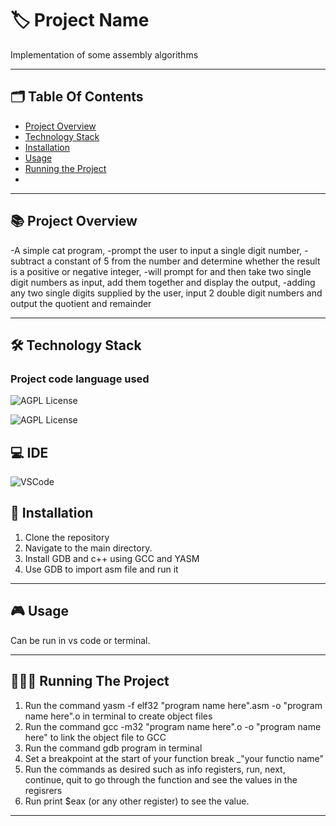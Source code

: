 
# 🏷️ Project Name

Implementation of some assembly algorithms

---
## 🗂️ Table Of Contents

- [Project Overview](#-project-overview)
- [Technology Stack](#-technology-stack)
- [Installation](#-installation)
- [Usage](#-usage)
- [Running the Project](#-running-the-project)
- 
---

## 📚 Project Overview

-A simple cat program, 
-prompt the user to input a single digit number, 
-subtract a constant of 5 from the number and determine whether the result is a positive or negative integer, 
-will prompt for and then take two single digit numbers as input, add them together and display the output, 
-adding any two single digits supplied by the user, input 2 double digit numbers and output the quotient and remainder 

---

## 🛠️ Technology Stack 

### Project code language used

 ![AGPL License](https://img.shields.io/badge/C%2B%2B-00599C?style=for-the-badge&logo=c%2B%2B&logoColor=white)

 ![AGPL License]( https://img.shields.io/badge/WebAssembly-654FF0?style=for-the-badge&logo=WebAssembly&logoColor=white)

## 💻 IDE

 ![VSCode](https://img.shields.io/badge/VSCode-0078D4?style=for-the-badge&logo=visual%20studio%20code&logoColor=white)

## 📝 Installation

1. Clone the repository
2. Navigate to the main directory.
3. Install GDB and c++ using GCC and YASM
4. Use GDB to import asm file and run it

---

## 🎮 Usage

Can be run in vs code or terminal.

---

## 🏃🏻‍♂️ Running The Project

1. Run the command yasm -f elf32 "program name here".asm -o "program name here".o in terminal to create object files
2. Run the command gcc -m32 "program name here".o -o "program name here" to link the object file to GCC
3. Run the command gdb program in terminal
4. Set a breakpoint at the start of your function break _"your functio name"
5. Run the commands as desired such as info registers, run, next, continue, quit to go through the function and see the values in the regisrers
6. Run print $eax (or any other register) to see the value.

---



